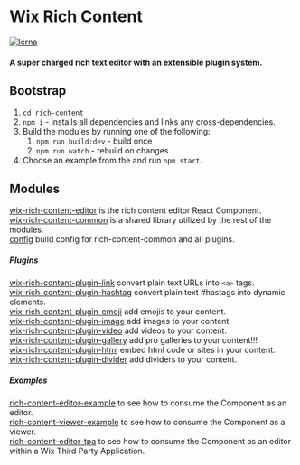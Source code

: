 # Wix Rich Content
[![lerna](https://img.shields.io/badge/maintained%20with-lerna-cc00ff.svg)](https://lernajs.io/)

#### A super charged rich text editor with an extensible plugin system.

## Bootstrap
1. `cd rich-content`
2. `npm i` - installs all dependencies and links any cross-dependencies.
3. Build the modules by running one of the following:
    1. `npm run build:dev` - build once
    2. `npm run watch` - rebuild on changes
4. Choose an example from the and run `npm start`.


## Modules


[wix-rich-content-editor](https://github.com/wix-incubator/rich-content/tree/master/packages/editor) is the rich content editor React Component.  
[wix-rich-content-common](https://github.com/wix-incubator/rich-content/tree/master/pacakges/common) is a shared library utilized by the rest of the modules.  
[config](https://github.com/wix-incubator/rich-content/tree/master/config) build config for rich-content-common and all plugins.  

##### Plugins

[wix-rich-content-plugin-link](https://github.com/wix-incubator/rich-content/tree/master/pacakges/plugin-link) convert plain text URLs into `<a>` tags.  
[wix-rich-content-plugin-hashtag](https://github.com/wix-incubator/rich-content/tree/master/pacakges/plugin-hashtag) convert plain text #hastags into dynamic elements.  
[wix-rich-content-plugin-emoji](https://github.com/wix-incubator/rich-content/tree/master/pacakges/plugin-emoji) add emojis to your content.  
[wix-rich-content-plugin-image](https://github.com/wix-incubator/rich-content/tree/master/pacakges/plugin-image) add images to your content.  
[wix-rich-content-plugin-video](https://github.com/wix-incubator/rich-content/tree/master/pacakges/plugin-video) add videos to your content.  
[wix-rich-content-plugin-gallery](https://github.com/wix-incubator/rich-content/tree/master/pacakges/plugin-gallery) add pro galleries to your content!!!  
[wix-rich-content-plugin-html](https://github.com/wix-incubator/rich-content/tree/master/pacakges/plugin-html) embed html code or sites in your content.  
[wix-rich-content-plugin-divider](https://github.com/wix-incubator/rich-content/tree/master/pacakges/plugin-divider) add dividers to your content.  

##### Examples
[rich-content-editor-example](https://github.com/wix-incubator/rich-content/tree/master/pacakges/editor-example) to see how to consume the Component as an editor.  
[rich-content-viewer-example](https://github.com/wix-incubator/rich-content/tree/master/pacakges/viewer-example) to see how to consume the Component as a viewer.  
[rich-content-editor-tpa](https://github.com/wix-incubator/rich-content/tree/master/pacakges/editor-tpa) to see how to consume the Component as an editor within a Wix Third Party Application.  